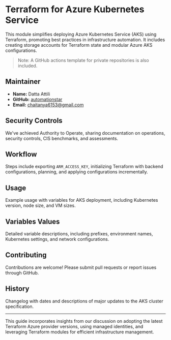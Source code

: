 # Terraform for Azure Kubernetes Service

This module simplifies deploying Azure Kubernetes Service (AKS) using Terraform, promoting best practices in infrastructure automation. It includes creating storage accounts for Terraform state and modular Azure AKS configurations.

> Note: A GitHub actions template for private repositories is also included.

## Maintainer
- **Name:** Datta Attili
- **GitHub:** [automationstar](https://github.com/automationstar)
- **Email:** [chaitanya6153@gmail.com](mailto:chaitanya6153@gmail.com)

## Security Controls
We've achieved Authority to Operate, sharing documentation on operations, security controls, CIS benchmarks, and assessments.

## Workflow
Steps include exporting `ARM_ACCESS_KEY`, initializing Terraform with backend configurations, planning, and applying configurations incrementally.

## Usage
Example usage with variables for AKS deployment, including Kubernetes version, node size, and VM sizes.

## Variables Values
Detailed variable descriptions, including prefixes, environment names, Kubernetes settings, and network configurations.

## Contributing
Contributions are welcome! Please submit pull requests or report issues through GitHub.

## History
Changelog with dates and descriptions of major updates to the AKS cluster specification.

---

This guide incorporates insights from our discussion on adopting the latest Terraform Azure provider versions, using managed identities, and leveraging Terraform modules for efficient infrastructure management.
